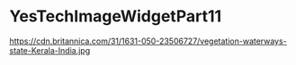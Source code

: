 # YesTechImageWidgetPart11
 https://cdn.britannica.com/31/1631-050-23506727/vegetation-waterways-state-Kerala-India.jpg
